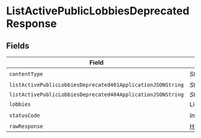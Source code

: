 # ListActivePublicLobbiesDeprecatedResponse


## Fields

| Field                                                                                                                    | Type                                                                                                                     | Required                                                                                                                 | Description                                                                                                              |
| ------------------------------------------------------------------------------------------------------------------------ | ------------------------------------------------------------------------------------------------------------------------ | ------------------------------------------------------------------------------------------------------------------------ | ------------------------------------------------------------------------------------------------------------------------ |
| `contentType`                                                                                                            | *String*                                                                                                                 | :heavy_check_mark:                                                                                                       | N/A                                                                                                                      |
| `listActivePublicLobbiesDeprecated401ApplicationJSONString`                                                              | *String*                                                                                                                 | :heavy_minus_sign:                                                                                                       | N/A                                                                                                                      |
| `listActivePublicLobbiesDeprecated404ApplicationJSONString`                                                              | *String*                                                                                                                 | :heavy_minus_sign:                                                                                                       | N/A                                                                                                                      |
| `lobbies`                                                                                                                | List<[dev.hathora.cloud_api.models.shared.Lobby](../../models/shared/Lobby.md)>                                          | :heavy_minus_sign:                                                                                                       | Ok                                                                                                                       |
| `statusCode`                                                                                                             | *Integer*                                                                                                                | :heavy_check_mark:                                                                                                       | N/A                                                                                                                      |
| `rawResponse`                                                                                                            | [HttpResponse<byte[]>](https://docs.oracle.com/en/java/javase/11/docs/api/java.net.http/java/net/http/HttpResponse.html) | :heavy_minus_sign:                                                                                                       | N/A                                                                                                                      |